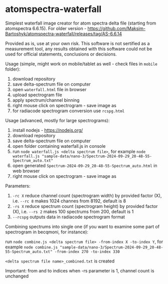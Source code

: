 # atomspectra-waterfall

Simplest waterfall image creator for atom spectra delta file (starting from atomspectra 6.6.15). For older version - https://github.com/Maksim-Bartoshyk/atomspectra-waterfall/releases/tag/AS-6.6.14

Provided as is, use at your own risk. This software is not sertified as a measurement tool, any results obtained with this software could not be used for official statements, conclusions or decisions.

Usage (simple, might work on mobile/tablet as well - check files in ```mobile``` folder):
1) download repository
2) save delta-spectrum file on computer
3) open ```waterfall.html``` file in browser
4) upload spectrogram file
5) apply spectrum/channel binning
6) right mouse click on spectrogram - save image as
7) for radiacode spectrogram conversion use ```rcspg.html```

Usage (advanced, mostly for large spectrograms):
1) install nodejs - https://nodejs.org/
2) download repository
3) save delta-spectrum file on computer
4) open folder containing waterfall.js in console
5) run ```node waterfall.js <delta spectrum file>```, for example ```node waterfall.js "sample-data/nano-3/Spectrum-2024-09-29_20-48-55-Spectrum_auto.txt"```
6) open generated ```Spectrum-2024-09-29_20-48-55-Spectrum_auto.html``` in web browser
7) right mouse click on spectrogram - save image as

Parameters:
1) ```-rc X``` reduce channel count (spectrogram width) by provided factor (X), i.e. ```--rc 8``` makes 1024 channes from 8192, default is 8
2) ```-rs X``` reduce spectrum count (spectrogram height) by provided factor (X), i.e. ```--rs 2``` makes 100 spectrums from 200, default is 1
3) ```--rcspg``` outputs data in radiacode spectrogram format

Combining spectrums into single one (if you want to examine some part of spectrogram in becqmoni, for instance):

run ```node combine.js <delta spectrum file> -from-index X -to-index Y```, for example ```node combine.js "sample-data/nano-3/Spectrum-2024-09-29_20-48-55-Spectrum_auto.txt" -from-index 270 -to-index 330```

```<delta spectrum file name>_combined.txt``` is created

Important: from and to indices when -rs parameter is 1, channel count is unchanged
